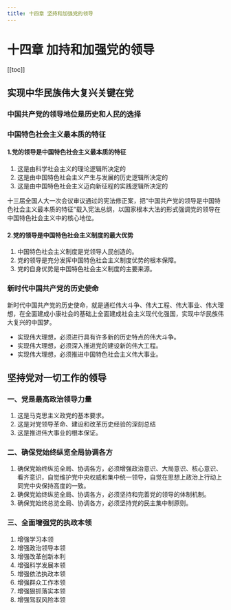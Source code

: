 ```yaml
---
title: 十四章 坚持和加强党的领导
---
```


# 十四章 加持和加强党的领导

[[toc]]

## 实现中华民族伟大复兴关键在党

### 中国共产党的领导地位是历史和人民的选择

### 中国特色社会主义最本质的特征

#### 1.党的领导是中国特色社会主义最本质的特征

1. 这是由科学社会主义的理论逻辑所决定的
2. 这是由中国特色社会主义产生与发展的历史逻辑所决定的
3. 这是由中国特色社会主义迈向新征程的实践逻辑所决定的

十三届全国人大一次会议审议通过的宪法修正案，把“中国共产党的领导是中国特色社会主义最本质的特征”载入宪法总纲，以国家根本大法的形式强调党的领导在中国特色社会主义中的核心地位。

#### 2.党的领导是中国特色社会主义制度的最大优势

1. 中国特色社会主义制度是党领导人民创造的。
2. 党的领导是充分发挥中国特色社会主义制度优势的根本保障。
3. 党的自身优势是中国特色社会主义制度的主要来源。

### 新时代中国共产党的历史使命

新时代中国共产党的历史使命，就是通栏伟大斗争、伟大工程、伟大事业、伟大理想，在全面建成小康社会的基础上全面建成社会主义现代化强国，实现中华民族伟大复兴的中国梦。

- 实现伟大理想，必须进行具有许多新的历史特点的伟大斗争。
- 实现伟大理想，必须深入推进党的建设新的伟大工程。
- 实现伟大理想，必须推进中国特色社会主义伟大事业。

## 坚持党对一切工作的领导

### 一、党是最高政治领导力量

1. 这是马克思主义政党的基本要求。
2. 这是对党领导革命、建设和改革历史经验的深刻总结
3. 这是推进伟大事业的根本保证。

### 二、确保党始终纵览全局协调各方

1. 确保党始终纵览全局、协调各方，必须增强政治意识、大局意识、核心意识、看齐意识，自觉维护党中央权威和集中统一领导，自觉在思想上政治上行动上同党中央保持高度的一致。
2. 确保党始终纵览全局、协调各方，必须坚持和完善党的领导的体制机制。
3. 确保党始终总览全局、协调各方，必须坚持党的民主集中制原则。

### 三、全面增强党的执政本领

1. 增强学习本领
2. 增强政治领导本领
3. 增强改革创新本利
4. 增强科学发展本领
5. 增强依法执政本领
6. 增强群众工作本领
7. 增强狠抓落实本领
8. 增强驾驭风险本领